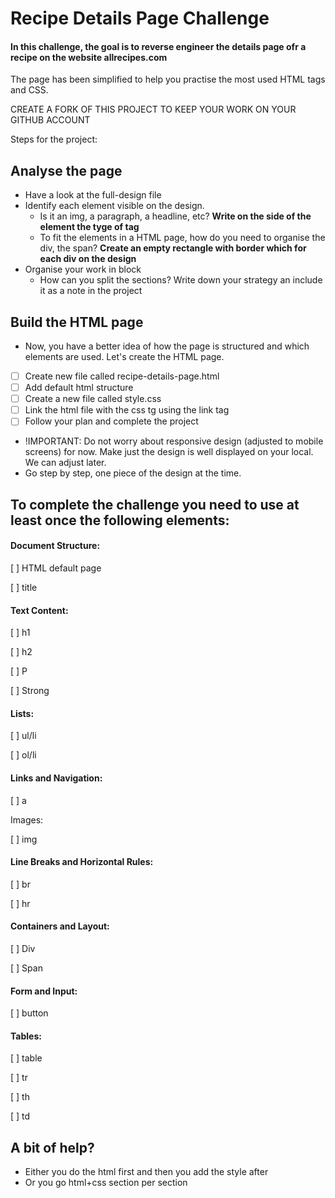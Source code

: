 # Recipe Details Page Challenge

#### In this challenge, the goal is to reverse engineer the details page ofr a recipe on the website allrecipes.com

The page has been simplified to help you practise the most used HTML tags and CSS.



CREATE A FORK OF THIS PROJECT TO KEEP YOUR WORK ON YOUR GITHUB ACCOUNT


Steps for the project:

## Analyse the page

- Have a look at the full-design file
- Identify each element visible on the design.
  - Is it an img, a paragraph, a headline, etc? **Write on the side of the element the tyge of tag**
  - To fit the elements in a HTML page, how do you need to organise the div, the span? **Create an empty rectangle with border which for each div on the design** 
- Organise your work in block
  - How can you split the sections? Write down your strategy an include it as a note in the project

## Build the HTML page

- Now, you have a better idea of how the page is structured and which elements are used. Let's create the HTML page.
- [ ] Create new file called recipe-details-page.html
- [ ] Add default html structure
- [ ] Create a new file called style.css
- [ ] Link the html file with the css tg using the link tag
- [ ] Follow your plan and complete the project
- !IMPORTANT: Do not worry about responsive design (adjusted to mobile screens) for now. Make just the design is well displayed on your local. We can adjust later.
- Go step by step, one piece of the design at the time.


## To complete the challenge you need to use at least once the following elements:

#### Document Structure:

[ ] HTML default page

[ ] title

#### Text Content:

[ ] h1

[ ] h2

[ ] P

[ ] Strong

#### Lists:

[ ] ul/li

[ ] ol/li

#### Links and Navigation:

[ ] a

Images:

[ ] img

#### Line Breaks and Horizontal Rules:

[ ] br

[ ] hr

#### Containers and Layout:

[ ] Div

[ ] Span

#### Form and Input:

[ ] button

#### Tables:

[ ] table

[ ] tr

[ ] th

[ ] td

## A bit of help?

- Either you do the html first and then you add the style after
- Or you go html+css section per section